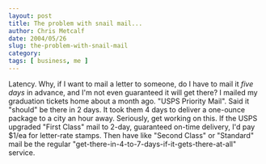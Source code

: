 ```yaml
---
layout: post
title: The problem with snail mail...
author: Chris Metcalf
date: 2004/05/26
slug: the-problem-with-snail-mail
category: 
tags: [ business, me ]
---
```


Latency.
Why, if I want to mail a letter to someone, do I have to mail it <em>five days</em> in advance, and I'm not even guaranteed it will get there? 
I mailed my graduation tickets home about a month ago. "USPS Priority Mail". Said it "should" be there in 2 days. It took them 4 days to deliver a one-ounce package to a city an hour away.
Seriously, get working on this.
If the USPS upgraded "First Class" mail to 2-day, guaranteed on-time delivery, I'd pay $1/ea for letter-rate stamps. Then have like "Second Class" or "Standard" mail be the regular "get-there-in-4-to-7-days-if-it-gets-there-at-all" service.
